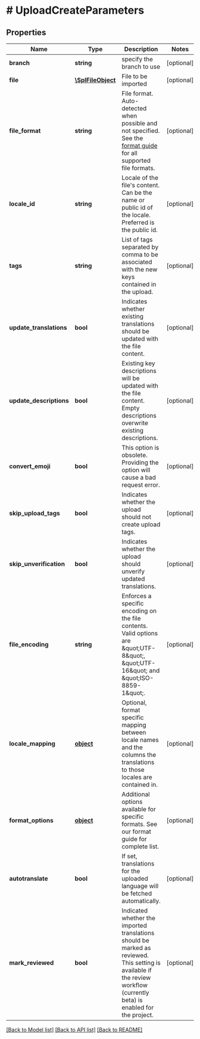 # # UploadCreateParameters

## Properties

Name | Type | Description | Notes
------------ | ------------- | ------------- | -------------
**branch** | **string** | specify the branch to use | [optional] 
**file** | [**\SplFileObject**](\SplFileObject.md) | File to be imported | [optional] 
**file_format** | **string** | File format. Auto-detected when possible and not specified. See the [format guide](https://help.phrase.com/help/supported-platforms-and-formats) for all supported file formats. | [optional] 
**locale_id** | **string** | Locale of the file&#39;s content. Can be the name or public id of the locale. Preferred is the public id. | [optional] 
**tags** | **string** | List of tags separated by comma to be associated with the new keys contained in the upload. | [optional] 
**update_translations** | **bool** | Indicates whether existing translations should be updated with the file content. | [optional] 
**update_descriptions** | **bool** | Existing key descriptions will be updated with the file content. Empty descriptions overwrite existing descriptions. | [optional] 
**convert_emoji** | **bool** | This option is obsolete. Providing the option will cause a bad request error. | [optional] 
**skip_upload_tags** | **bool** | Indicates whether the upload should not create upload tags. | [optional] 
**skip_unverification** | **bool** | Indicates whether the upload should unverify updated translations. | [optional] 
**file_encoding** | **string** | Enforces a specific encoding on the file contents. Valid options are \&quot;UTF-8\&quot;, \&quot;UTF-16\&quot; and \&quot;ISO-8859-1\&quot;. | [optional] 
**locale_mapping** | [**object**](.md) | Optional, format specific mapping between locale names and the columns the translations to those locales are contained in. | [optional] 
**format_options** | [**object**](.md) | Additional options available for specific formats. See our format guide for complete list. | [optional] 
**autotranslate** | **bool** | If set, translations for the uploaded language will be fetched automatically. | [optional] 
**mark_reviewed** | **bool** | Indicated whether the imported translations should be marked as reviewed. This setting is available if the review workflow (currently beta) is enabled for the project. | [optional] 

[[Back to Model list]](../../README.md#documentation-for-models) [[Back to API list]](../../README.md#documentation-for-api-endpoints) [[Back to README]](../../README.md)


